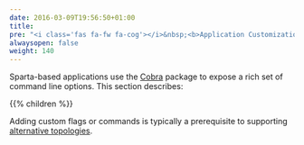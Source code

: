 ```yaml
---
date: 2016-03-09T19:56:50+01:00
title:
pre: "<i class='fas fa-fw fa-cog'></i>&nbsp;<b>Application Customization</b>"
alwaysopen: false
weight: 140
---
```


Sparta-based applications use the [Cobra](https://github.com/spf13/cobra) package to expose a rich set of command line options.  This section describes:

{{% children %}}

Adding custom flags or commands is typically a prerequisite to supporting [alternative topologies](/reference/alternative_topologies).